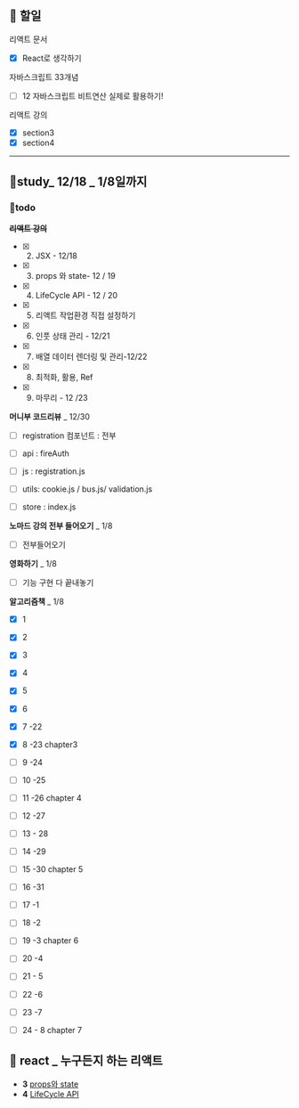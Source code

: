 ## 📄 할일
리액트 문서
- [x] React로 생각하기

자바스크립트 33개념
- [ ] 12  자바스크립트 비트연산 실제로 활용하기!

리액트 강의
- [x]  section3
- [x]  section4

---

## 👥study_ 12/18 _ 1/8일까지
### 💪todo
~~**리액트 강의**~~
- [x] 2. JSX - 12/18
- [x] 3. props 와 state- 12 / 19
- [x] 4. LifeCycle API - 12 / 20
- [x] 5. 리액트 작업환경 직접 설정하기 
- [x] 6. 인풋 상태 관리 - 12/21
- [x] 7. 배열 데이터 렌더링 및 관리-12/22
- [x] 8. 최적화, 활용, Ref
- [x] 9. 마무리 - 12 /23

**머니부 코드리뷰**  _ 12/30
- [ ] registration 컴포넌트 : 전부
- [ ] api : fireAuth
- [ ] js : registration.js
- [ ] utils: cookie.js / bus.js/ validation.js
- [ ] store : index.js


**노마드 강의 전부 들어오기**  _ 1/8
- [ ] 전부들어오기

**영화하기** _ 1/8
- [ ] 기능 구현 다 끝내놓기

**알고리즘책** _ 1/8
- [x] 1
- [x] 2
- [x] 3
- [x] 4
- [x] 5
- [x] 6
- [x] 7 -22
- [x] 8 -23 chapter3
- [ ] 9 -24
- [ ] 10 -25
- [ ] 11 -26 chapter 4
- [ ] 12 -27
- [ ] 13 - 28
- [ ] 14 -29
- [ ] 15 -30 chapter 5
- [ ] 16 -31
- [ ] 17 -1
- [ ] 18 -2
- [ ] 19 -3 chapter 6
- [ ] 20 -4
- [ ] 21 - 5
- [ ] 22 -6
- [ ] 23 -7
- [ ] 24 - 8 chapter 7


## 💫 react _ 누구든지 하는 리액트
- **3**  [props와 state](https://codesandbox.io/s/3propswa-state-u93qi?file=/src/App.js)
- **4** [LifeCycle API](https://github.com/gay0ung/react_note/tree/main/%EB%88%84%EA%B5%AC%EB%93%A0%EC%A7%80%20%ED%95%98%EB%8A%94%20%EB%A6%AC%EC%95%A1%ED%8A%B8/#4%20LifeCycle%20API/src)

